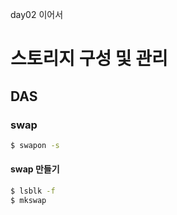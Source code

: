 day02 이어서

# 스토리지 구성 및 관리

## DAS

### swap
```bash
$ swapon -s
```
#### swap 만들기
```bash
$ lsblk -f
$ mkswap
```
<!--stackedit_data:
eyJoaXN0b3J5IjpbMTM5NjkzMjkzNiw1NDQwNDg1MzEsMjA5Mj
A4ODM3NSwtMjA4ODc0NjYxMl19
-->